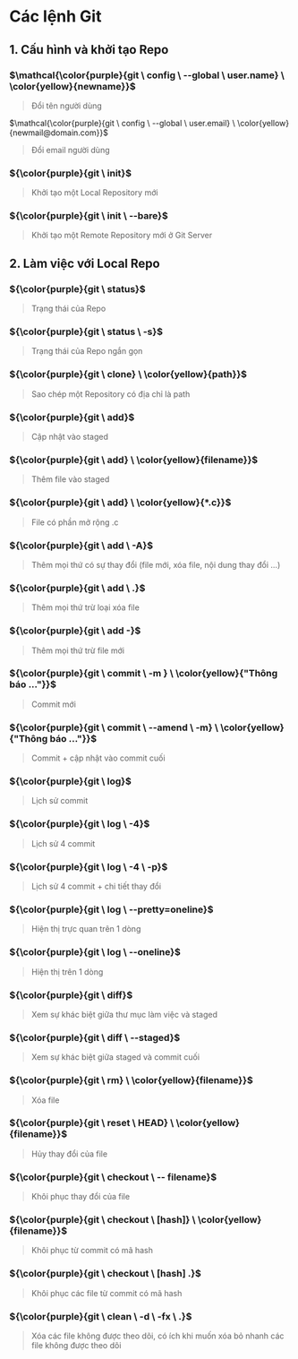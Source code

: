 # Các lệnh Git

## 1. Cấu hình và khởi tạo Repo
### $\mathcal{\color{purple}{git \ config \ --global \ user.name} \ \color{yellow}{newname}}$
> Đổi tên người dùng

$\mathcal{\color{purple}{git \ config \ --global \ user.email} \ \color{yellow}{newmail@domain.com}}$
> Đổi email người dùng

### ${\color{purple}{git \ init}$
> Khởi tạo một Local Repository mới

### ${\color{purple}{git \ init \ --bare}$
> Khởi tạo một Remote Repository mới ở Git Server

## 2. Làm việc với Local Repo

### ${\color{purple}{git \ status}$
> Trạng thái của Repo

### ${\color{purple}{git \ status \ -s}$
> Trạng thái của Repo ngắn gọn

### ${\color{purple}{git \ clone} \ \color{yellow}{path}}$
> Sao chép một Repository có địa chỉ là path

### ${\color{purple}{git \ add}$
> Cập nhật vào staged

### ${\color{purple}{git \ add} \ \color{yellow}{filename}}$
> Thêm file vào staged

### ${\color{purple}{git \ add} \ \color{yellow}{*.c}}$
> File có phần mở rộng .c

### ${\color{purple}{git \ add \ -A}$
> Thêm mọi thứ có sự thay đổi (file mới, xóa file, nội dung thay đổi ...)

### ${\color{purple}{git \ add \ .}$
> Thêm mọi thứ trừ loại xóa file

### ${\color{purple}{git \ add -}$
> Thêm mọi thứ trừ file mới

### ${\color{purple}{git \ commit \ -m } \ \color{yellow}{"Thông báo ..."}}$
> Commit mới

### ${\color{purple}{git \ commit \ --amend \ -m} \ \color{yellow}{"Thông báo ..."}}$
> Commit + cập nhật vào commit cuối

### ${\color{purple}{git \ log}$
> Lịch sử commit

### ${\color{purple}{git \ log \ -4}$
> Lịch sử 4 commit

### ${\color{purple}{git \ log \ -4 \ -p}$
> Lịch sử 4 commit + chi tiết thay đổi

### ${\color{purple}{git \ log \ --pretty=oneline}$
> Hiện thị trực quan trên 1 dòng

### ${\color{purple}{git \ log \ --oneline}$
> Hiện thị trên 1 dòng

### ${\color{purple}{git \ diff}$
> Xem sự khác biệt giữa thư mục làm việc và staged

### ${\color{purple}{git \ diff \ --staged}$
> Xem sự khác biệt giữa staged và commit cuối

### ${\color{purple}{git \ rm} \ \color{yellow}{filename}}$
> Xóa file

### ${\color{purple}{git \ reset \ HEAD} \ \color{yellow}{filename}}$
> Hủy thay đổi của file

### ${\color{purple}{git \ checkout \ -- filename}$
> Khôi phục thay đổi của file

### ${\color{purple}{git \ checkout \ [hash]} \ \color{yellow}{filename}}$
> Khôi phục từ commit có mã hash

### ${\color{purple}{git \ checkout \ [hash] .}$
> Khôi phục các file từ commit có mã hash

### ${\color{purple}{git \ clean \ -d \ -fx \ .}$
> Xóa các file không được theo dõi, có ích khi muốn xóa bỏ nhanh các file không được theo dõi
